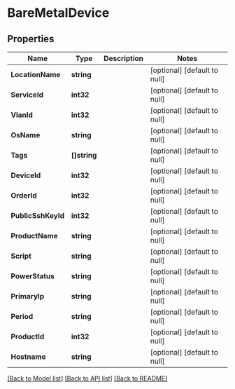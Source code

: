 # BareMetalDevice

## Properties
Name | Type | Description | Notes
------------ | ------------- | ------------- | -------------
**LocationName** | **string** |  | [optional] [default to null]
**ServiceId** | **int32** |  | [optional] [default to null]
**VlanId** | **int32** |  | [optional] [default to null]
**OsName** | **string** |  | [optional] [default to null]
**Tags** | **[]string** |  | [optional] [default to null]
**DeviceId** | **int32** |  | [optional] [default to null]
**OrderId** | **int32** |  | [optional] [default to null]
**PublicSshKeyId** | **int32** |  | [optional] [default to null]
**ProductName** | **string** |  | [optional] [default to null]
**Script** | **string** |  | [optional] [default to null]
**PowerStatus** | **string** |  | [optional] [default to null]
**PrimaryIp** | **string** |  | [optional] [default to null]
**Period** | **string** |  | [optional] [default to null]
**ProductId** | **int32** |  | [optional] [default to null]
**Hostname** | **string** |  | [optional] [default to null]

[[Back to Model list]](../README.md#documentation-for-models) [[Back to API list]](../README.md#documentation-for-api-endpoints) [[Back to README]](../README.md)


